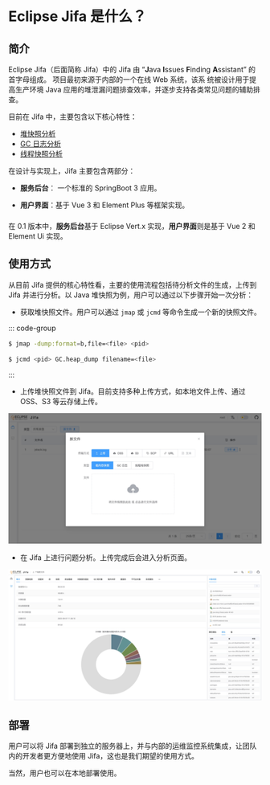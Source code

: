 # Eclipse Jifa 是什么？

## 简介

Eclipse Jifa（后面简称 Jifa）中的 Jifa 由 “**J**ava **I**ssues **F**inding **A**ssistant” 的首字母组成。 项目最初来源于内部的一个在线 Web 系统，该系
统被设计用于提高生产环境 Java 应用的堆泄漏问题排查效率，并逐步支持各类常见问题的辅助排查。

目前在 Jifa 中，主要包含以下核心特性：

- [堆快照分析](./heap-dump-analysis.md)
- [GC 日志分析](./gc-log-analysis.md)
- [线程快照分析](./thread-dump-analysis.md)

在设计与实现上，Jifa 主要包含两部分：

- **服务后台**： 一个标准的 SpringBoot 3 应用。

- **用户界面**：基于 Vue 3 和 Element Plus 等框架实现。

<div class="info custom-block" style="padding-top: 8px">
在 0.1 版本中，<b>服务后台</b>基于 Eclipse Vert.x 实现，<b>用户界面</b>则是基于 Vue 2 和 Element Ui 实现。
</div>

## 使用方式

从目前 Jifa 提供的核心特性看，主要的使用流程包括待分析文件的生成，上传到 Jifa 并进行分析。以 Java 堆快照为例，用户可以通过以下步骤开始一次分析：

- 获取堆快照文件。用户可以通过 `jmap` 或 `jcmd` 等命令生成一个新的快照文件。

::: code-group

```sh [jamp]
$ jmap -dump:format=b,file=<file> <pid>
```

```sh [jcmd]
$ jcmd <pid> GC.heap_dump filename=<file>
```
:::

- 上传堆快照文件到 Jifa。目前支持多种上传方式，如本地文件上传、通过 OSS、S3 等云存储上传。

![Upload](../image/upload.jpeg)

- 在 Jifa 上进行问题分析。上传完成后会进入分析页面。
 
![Upload](../image/heap-dump-analysis-overview.jpeg)

## 部署

用户可以将 Jifa 部署到独立的服务器上，并与内部的运维监控系统集成，让团队内的开发者更方便地使用 Jifa，这也是我们期望的使用方式。

当然，用户也可以在本地部署使用。